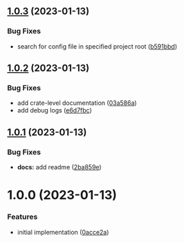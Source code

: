 ## [1.0.3](https://github.com/EricCrosson/find-semantic-release-config/compare/v1.0.2...v1.0.3) (2023-01-13)


### Bug Fixes

* search for config file in specified project root ([b591bbd](https://github.com/EricCrosson/find-semantic-release-config/commit/b591bbdaa1305cf34eb5978b91677c3e2d147674))

## [1.0.2](https://github.com/EricCrosson/find-semantic-release-config/compare/v1.0.1...v1.0.2) (2023-01-13)


### Bug Fixes

* add crate-level documentation ([03a586a](https://github.com/EricCrosson/find-semantic-release-config/commit/03a586a9342bf6e3df1a9a22d16e89c8fb769029))
* add debug logs ([e6d7fbc](https://github.com/EricCrosson/find-semantic-release-config/commit/e6d7fbc79397aaf280e8c06672439ede4e68c0fb))

## [1.0.1](https://github.com/EricCrosson/find-semantic-release-config/compare/v1.0.0...v1.0.1) (2023-01-13)


### Bug Fixes

* **docs:** add readme ([2ba859e](https://github.com/EricCrosson/find-semantic-release-config/commit/2ba859ee4a21ab90b402d0436e1777faf8c36d31))

# 1.0.0 (2023-01-13)


### Features

* initial implementation ([0acce2a](https://github.com/EricCrosson/find-semantic-release-config/commit/0acce2a156ed4d671d83cfc9f569f4c70d409449))
